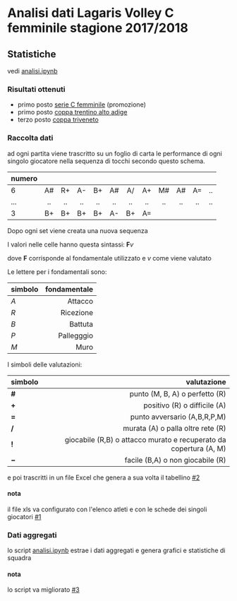 # Analisi dati Lagaris Volley C femminile stagione 2017/2018
## Statistiche
vedi  [analisi.ipynb](analisi.ipynb) 

### Risultati ottenuti
- primo posto [serie C femminile](http://www.fipav.tn.it/risultati-classifiche.aspx?ComitatoId=16&StId=1328&DataDa=&StatoGara=1&CId=39890&SId=2781&PId=110&btFiltro=CERCA) (promozione)
- primo posto [coppa trentino alto adige](http://www.fipav.tn.it/risultati-classifiche.aspx?ComitatoId=16&StId=1328&DataDa=&StatoGara=1&CId=41019&SId=&PId=110&btFiltro=CERCA) 
- terzo posto [coppa triveneto](http://www.fipavveneto.net/archivio-news?NewsId=35509&)

### Raccolta dati
ad ogni partita viene trascritto su un foglio di carta le performance di ogni singolo giocatore nella sequenza di tocchi secondo questo schema.

| numero |   |   |   |   |   |   |   |   |   |   |   | 
| ------ |:-:|:-:|:-:|:-:|:-:|:-:|:-:|:-:|:-:|:-:|--:|
| 6      |A#|R+|A-|B+|A#|A/|A+|M#|A#|A=|..|
| ...    |..|..|..|..|..|..|..|..|..|..|..|                                                                  
| 3      |B+|B+|B+|B+|A-|B+|A=|  |  |  |  |

Dopo ogni set viene creata una nuova sequenza

I valori nelle celle hanno questa sintassi:  **F**_v_

dove **F** corrisponde al fondamentale utilizzato e _v_ come viene valutato

Le lettere per i fondamentali sono:

|simbolo|fondamentale|
|--|-:|
|*A*|Attacco|
|*R*|Ricezione|
|*B*|Battuta|
|*P*|Pallegggio|
|*M*|Muro|

I simboli delle valutazioni:

|simbolo|valutazione|
|--|-:|
|**&#35;**|punto (M, B, A) o perfetto (R)|
|**&plus;**|positivo (R) o difficile (A)|
|**=**|punto avversario (A,B,R,P,M)|
|**/**|murata (A) o palla oltre rete (R)|
|**!**|giocabile (R,B) o attacco murato e recuperato da copertura (A, M)|
|**&minus;**|facile (B,A) o non giocabile (R)|

e poi trascritti in un file Excel che genera a sua volta il tabellino [#2](https://github.com/napo/lagarisvolley_CF1718/issues/2)

#### nota
il file xls va configurato con l'elenco atleti e con le schede dei singoli giocatori [#1](https://github.com/napo/lagarisvolley_CF1718/issues/1)

### Dati aggregati
lo script [analisi.ipynb](analisi.ipynb)  estrae i dati aggregati e genera grafici e statistiche di squadra

#### nota
lo script va migliorato [#3](https://github.com/napo/lagarisvolley_CF1718/issues/3)
